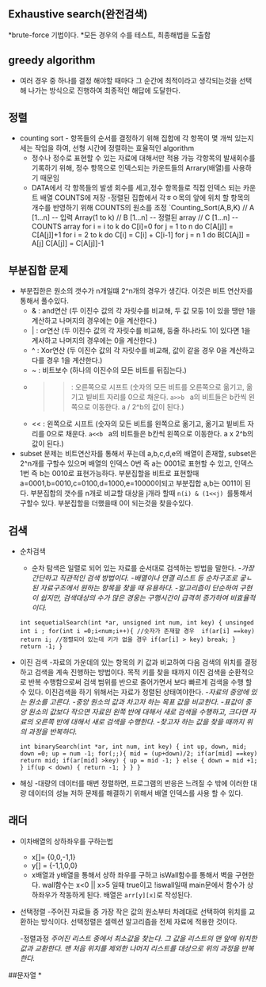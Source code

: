 ## Exhaustive search(완전검색)
 *brute-force 기법이다.
 *모든 경우의 수를 테스트, 최종해법을 도출함
## greedy algorithm
 * 여러 경우 중 하나를 결정 해야할 때마다 그 순간에 최적이라고 생각되는것을 선택해 나가는 방식으로 진행하여 최종적인 해답에 도달한다.
 
## 정렬
* counting sort - 항목들의 순서를 결정하기 위해 집합에 각 항목이 몇 개씩 있는지 세는 작업을 하여, 선형 시간에 정렬하는 효율적인 algorithm
	- 정수나 정수로 표현할 수 있는 자료에 대해서만 적용 가능 각항목의 발새회수를 기록하기 위해, 정수 항목으로 인덱스되는 카운트들의 Arrary(배열)를 사용하기 때문임
	- DATA에서 각 항목들의 발생 회수를 세고,정수 항목들로 직접 인덱스 되는 카운트 배열 COUNTS에 저장
	-정렬된 집합에서 각ㅎㅇ목의 앞에 위치 할 항목의 개수를 반영하기 위해 COUNTS의 원소를 조정
	`Counting_Sort(A,B,K)
	// A [1...n] -- 입력 Array(1 to k)
	// B [1...n] -- 정렬된 array
	// C [1...n] -- COUNTS array
	for i = i to k do
		C[i]=0
	for j = 1 to n do
		C[A[j]] = C[A[j]]+1
	for i = 2 to k do 
		C[i] = C[i] + C[i-1]
	for j = n 1 do 
		B[C[Aj]] = A[j]
		C[A[j]] = C[A[j]]-1


## 부분집합 문제
* 부분집한은 원소의 갯수가 n개일떄 2^n개의 경우가 생긴다. 이것은 비트 연산자를 통해서 풀수있다.
	- & : and연산 (두 이진수 값의 각 자릿수를 비교해,  두 값 모둥 1이 있을 땡만 1을 계산하고 나머지의 경우에는 0을 계산한다.)
	- | : or연산 (두 이진수 값의 각 자릿수를 비교해, 둥줄 하나라도 1이 있다면 1을 계사하고 나머지의 경우에는 0을 계산한다.)
	- ^ : Xor연산 (두 이진수 값의 각 자릿수를 비교해, 값이 같을 경우 0을 계산하고 다를 경우 1을 계산한다.)
	- ~ : 비트보수 (하나의 이진수의 모든 비트를 뒤집는다.)
	- >> : 오른쪽으로 시프트 (숫자의 모든 비트를 오른쪽으로 옮기고, 옮기고 빝비트 자리를 0으로 채운다. `a>>b ` a의 비트들은 b칸씩 왼쪽으로 이동한다. a / 2^b의 값이 된다.)
	- << : 왼쪽으로 시프트 (숫자의 모든 비트를 왼쪽으로 옮기고, 옮기고 빝비트 자리를 0으로 채운다. `a<<b ` a의 비트들은 b칸씩 왼쪽으로 이동한다. a x 2^b의 값이 된다.)
* subset 문제는 비트연산자를 통해서 푸는데 a,b,c,d,e의 배열이 존재할, subset은 2^n개를 구할수 있으며 배열의 인덱스 0번 즉 a는 0001로 표현할 수 있고, 인덱스 1번 즉 b는 0010로 표현가능하다. 부분집할을 비트로 표현할때 a=0001,b=0010,c=0100,d=1000,e=10000이되고 부분집합 a,b는 0011이 된다. 부분집합의 갯수를 n개로 비교할 대상을 j개라 할때 `n(i) & (1<<j) `를통해서 구할수 있다. 부분집할을 더했을때 0이 되는것을 찾을수있다.


## 검색
* 순차검색
	- 순차 탐색은 일렬로 되어 있는 자료를 순서대로 검색하는 방법을 말한다.
	*-가장 간단하고 직관적인 검색 방법이다.
	-배열이나 연결 리스트 등 순차구조로 궇ㄴ된 자료구조에서 원하는 항목을 찾을 때 유용하다.
	-알고리즘이 단순하여 구현이 쉽지만, 검색대상의 수가 많은 경웅는 구행시간이 급격히 증가하여 비효율적이다.*

	`int sequetialSearch(int *ar, unsigned int num, int key)
	{ unsinged int i ;
		for(int i =0;i<num;i++){
			//숫자가 존재할 경우 
			if(ar[i] ==key) return i;
			//정렬되어 있는데 키가 없을 경우 if(ar[i] > key) break;
		}
		return -1;
	}`

* 이진 검색
	-자료의 가운데의 있는 항목의 키 값과 비교하여 다음 검색의 위치를 결정하고 검색을 계속 진행하는 방법이다. 목적 키를 찾을 때까지 이진 검색을 순환적으로 반복 수행함으로써 검색 범위를 반으로 줄어가면서 보다 빠르게 검색을 수행 할 수 있다. 이진검색을 하기 위해서는 자료가 정렬된 상태여야한다.
	*-자료의 중앙에 있는 원소를 고른다.
	-중앙 원소의 값과 차고자 하는 목표 값을 비교한다.
	-표값이 중앙 원소의 값보다 작으면 자료읜 왼쪽 반에 대해서 새로 검색을 수행하고, 크다면 자료의 오른쪽 반에 대해서 새로 검색을 수행한다.
	-찾고자 하는 값을 찾을 때까지 위의 과정을 반복하다.*

	
	`int binarySearch(int *ar, int num, int key)
	{ int up, down, mid;
		down =0;
		up = num -1;
		for(;;){
			mid = (up+down)/2;
			if(ar[mid] ==key) return mid;
			if(ar[mid] >key)
			{
				up = mid -1;
			}
			else
			{
				down = mid +1;
			}
			if(up < down)
			{
				return -1;
			}
		}
	}`

	
* 해싱
	-대량의 데이터를 매번 정렬하면, 프로그램의 반응은 느려질 수 밖에 이러한 대량 데이터의 성늘 저하 문제를 해결하기 위해서 배열 인덱스를 사용 할 수 있다.

## 래더
* 이차배열의 상하좌우를 구하는법
	- x[]= {0,0,-1,1}
	- y[] = {-1,1,0,0}
	- x배열과 y배열을 통해서 상하 좌우를 구하고 isWall함수를 통해서 벽을 구현한다. wall함수는 x<0 || x>5 일때 true이고 !iswall일때 main문에서 함수가 상하좌우가 작동하게 된다. 배열은 `arr[y][x]`로 작성된다.

* 선택정렬 
	-주어진 자료들 중 가장 작은 값의 원소부터 차례대로 선택하여 위치를 교환하는 방식이다. 선택정렬은 셀렉션 알고리즘을 전체 자료에 적용한 것이다.

	-정렬과정
	*주어진 리스트 중에서 최소값을 찾는다.
	그 값을 리스트의 맨 앞에 위치한 값과 교환한다.
	맨 처음 위치를 제외한 나머지 리스트를 대상으로 위의 과정을 반복한다.*

##문자열
* 